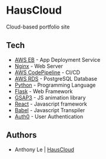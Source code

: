 # HausCloud
Cloud-based portfolio site 

## Tech
* [AWS EB](https://aws.amazon.com/elasticbeanstalk/) - App Deployment Service
* [Nginx](https://www.nginx.com/) - Web Server
* [AWS CodePipeline](https://aws.amazon.com/codepipeline/) - CI/CD
* [AWS RDS](https://aws.amazon.com/rds/) - PostgreSQL Database
* [Python](https://www.python.org/) - Programming Language
* [Flask](https://flask.palletsprojects.com/en/1.1.x/) - Web Framework
* [GSAP3](https://greensock.com/gsap/) - JS animation library
* [React](https://reactjs.org/) - Javascript framework
* [Babel](https://babeljs.io/) - Javascript Transpiler
* [Auth0](https://auth0.com/) - User Authentication

## Authors
* Anthony Le | [HausCloud](https://github.com/HausCloud)
